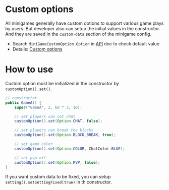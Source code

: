 # Custom options
All minigames generally have custom options to support various game plays by users. But developer also can setup the initial values in the constructor. And they are saved in the `custom-data` section of the minigame config.

- Search `MiniGameCustomOption.Option` in [API] doc to check default value
- Details: [Custom options](../../userWiki/config.md)  



# How to use
Custom option must be initialized in the constructor by `customOption().set()`.
```java
// constructor
public GameA() {
    super("GameA", 2, 60 * 3, 10);

    // set players can not chat
    customOption().set(Option.CHAT, false);

    // set players can break the blocks
    customOption().set(Option.BLOCK_BREAK, true);

    // set game color
    customOption().set(Option.COLOR, ChatColor.BLUE);

    // set pvp off
    customOption().set(Option.PVP, false);
}
```

If you want custom data to be fixed, you can setup `setting().setSettingFixed(true)` in th constructor.



[API]: https://minigameworlds.github.io/MiniGameWorld/